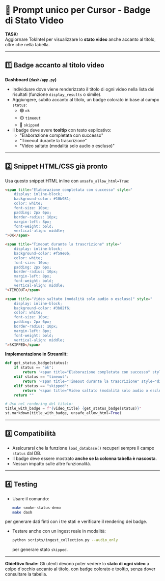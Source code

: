 # 📌 Prompt unico per Cursor - Badge di Stato Video

**TASK:**  
Aggiornare TokIntel per visualizzare lo **stato video** anche accanto al titolo, oltre che nella tabella.

---

## 1️⃣ Badge accanto al titolo video

**Dashboard (`dash/app.py`)**  
- Individuare dove viene renderizzato il titolo di ogni video nella lista dei risultati (funzione `display_results` o simile).
- Aggiungere, subito accanto al titolo, un badge colorato in base al campo `status`:
  - 🟢 `ok`
  - 🟡 `timeout`
  - 🔵 `skipped`
- Il badge deve avere **tooltip** con testo esplicativo:
  - "Elaborazione completata con successo"
  - "Timeout durante la trascrizione"
  - "Video saltato (modalità solo audio o escluso)"

---

## 2️⃣ Snippet HTML/CSS già pronto

Usa questo snippet HTML inline con `unsafe_allow_html=True`:

```html
<span title="Elaborazione completata con successo" style="
    display: inline-block;
    background-color: #10b981;
    color: white;
    font-size: 10px;
    padding: 2px 6px;
    border-radius: 10px;
    margin-left: 8px;
    font-weight: bold;
    vertical-align: middle;
">OK</span>
```

```html
<span title="Timeout durante la trascrizione" style="
    display: inline-block;
    background-color: #f59e0b;
    color: white;
    font-size: 10px;
    padding: 2px 6px;
    border-radius: 10px;
    margin-left: 8px;
    font-weight: bold;
    vertical-align: middle;
">TIMEOUT</span>
```

```html
<span title="Video saltato (modalità solo audio o escluso)" style="
    display: inline-block;
    background-color: #3b82f6;
    color: white;
    font-size: 10px;
    padding: 2px 6px;
    border-radius: 10px;
    margin-left: 8px;
    font-weight: bold;
    vertical-align: middle;
">SKIPPED</span>
```

**Implementazione in Streamlit:**
```python
def get_status_badge(status):
    if status == "ok":
        return '<span title="Elaborazione completata con successo" style="display: inline-block; background-color: #10b981; color: white; font-size: 10px; padding: 2px 6px; border-radius: 10px; margin-left: 8px; font-weight: bold; vertical-align: middle;">OK</span>'
    elif status == "timeout":
        return '<span title="Timeout durante la trascrizione" style="display: inline-block; background-color: #f59e0b; color: white; font-size: 10px; padding: 2px 6px; border-radius: 10px; margin-left: 8px; font-weight: bold; vertical-align: middle;">TIMEOUT</span>'
    elif status == "skipped":
        return '<span title="Video saltato (modalità solo audio o escluso)" style="display: inline-block; background-color: #3b82f6; color: white; font-size: 10px; padding: 2px 6px; border-radius: 10px; margin-left: 8px; font-weight: bold; vertical-align: middle;">SKIPPED</span>'
    return ""

# Uso nel rendering del titolo:
title_with_badge = f"{video_title} {get_status_badge(status)}"
st.markdown(title_with_badge, unsafe_allow_html=True)
```

---

## 3️⃣ Compatibilità

- Assicurarsi che la funzione `load_database()` recuperi sempre il campo `status` dal DB.
- Il badge deve essere mostrato **anche se la colonna tabella è nascosta**.
- Nessun impatto sulle altre funzionalità.

---

## 4️⃣ Testing

- Usare il comando:
  ```bash
  make smoke-status-demo
  make dash
  ```

per generare dati finti con i tre stati e verificare il rendering dei badge.

- Testare anche con un ingest reale in modalità:
  ```bash
  python scripts/ingest_collection.py --audio_only
  ```
  per generare stato `skipped`.

---

**Obiettivo finale:**
Gli utenti devono poter vedere lo **stato di ogni video** a colpo d'occhio accanto al titolo, con badge colorato e tooltip, senza dover consultare la tabella.
